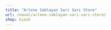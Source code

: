 ```yaml
---
title: "Arlene Sablayan Sari Sari Store"
url: /naval/arlene-sablayan-sari-sari-store/
shop: kiosk
---
```

